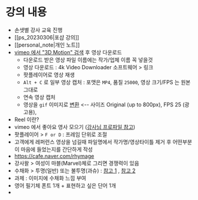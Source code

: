 # 강의 내용
- 손샛별 강사 교육 진행
- [[ps_20230306|포샵 강의]]
- [[personal_note|개인 노트]]
- [vimeo 에서 "3D Motion" 검색](https://vimeo.com/search?q=3d+motion) 후 영상 다운로드
  - 다운로드 받은 영상 파일 이름에는 작가/업체 이름 꼭 넣을것
  - 영상 다운로드 : 4k Video Downloader 소프트웨어 > 링크
  - 팟플레이어로 영상 재생
  - `Alt + C` 로 일부 영상 캡처 : 포맷은 `MP4`, 품질 `25000`, 영상 크기/FPS 는 원본 그대로
  - 연속 영상 캡처
  - 영상을 `gif` 이미지로 [변환](https://ezgif.com/) <-- 사이즈 Original (up to 800px), FPS 25 (광고용), 
- Reel 이란?
- vimeo 에서 좋아요 영사 모으기 ([강사님 프로파일 참고](https://vimeo.com/user6433900/likes/))
- 팟플레이어 > `F or D` : 프레임 단위로 조절
- 고객에게 레퍼런스 영상을 넘길때 파일명에서 작가명/영상타이틀 제거 후 어떤부분이 마음에 들었는지를 간단하게 작성
- https://cafe.naver.com/rhymage
- 강사왈 > 여성이 마블(Marvel)체로 그리면 경쟁력이 있음
- 수채화 > 투명(일반) 또는 불투명(과슈) : [참고 1](https://www.opengallery.co.kr/art-dictionary/52/) , [참고 2](https://m.blog.naver.com/PostView.naver?isHttpsRedirect=true&blogId=shinhancolor&logNo=20210443071)
- 과제 : 이미지에 수채화 느낌 부여
- 영어 필기체 폰트 1개 + 표현하고 싶은 단어 1개
- 